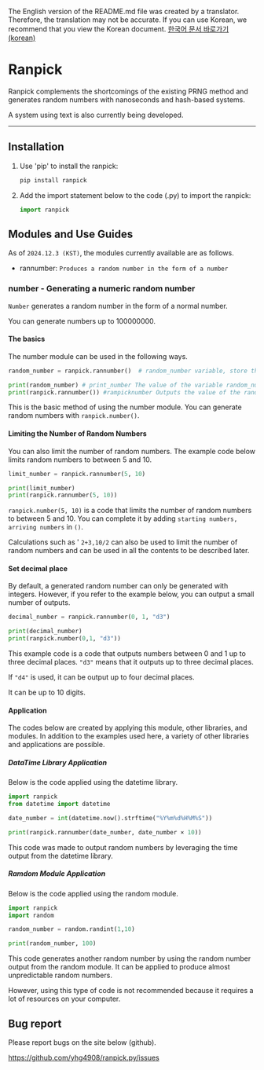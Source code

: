 The English version of the README.md file was created by a translator. Therefore, the translation may not be accurate. If you can use Korean, we recommend that you view the Korean document.
[한국어 문서 바로가기(korean)](https://github.com/yhg4908/ranpick.py/blob/main/README_KR.md)

# Ranpick



Ranpick complements the shortcomings of the existing PRNG method and generates random numbers with nanoseconds and hash-based systems.

A system using text is also currently being developed.

---



## Installation



1. Use 'pip' to install the ranpick:

   ```bash
   pip install ranpick
   ```
2. Add the import statement below to the code (.py) to import the ranpick:

   ```python
   import ranpick
   ```



## Modules and Use Guides


As of `2024.12.3 (KST)`, the modules currently available are as follows.

- rannumber: `Produces a random number in the form of a number`


### number - Generating a numeric random number


`Number` generates a random number in the form of a normal number.

You can generate numbers up to 100000000.



#### The basics



The number module can be used in the following ways.
```python
random_number = ranpick.rannumber()  # random_number variable, store the random number (~100000000) that is selected as the random number module.

print(random_number) # print_number The value of the variable random_number.
print(ranpick.rannumber()) #rampicknumber Outputs the value of the random number drawn by the module.
```
This is the basic method of using the number module. You can generate random numbers with `ranpick.number()`.


#### Limiting the Number of Random Numbers



You can also limit the number of random numbers. The example code below limits random numbers to between 5 and 10.
```python
limit_number = ranpick.rannumber(5, 10)

print(limit_number)
print(ranpick.rannumber(5, 10))
```
`ranpick.number(5, 10)` is a code that limits the number of random numbers to between 5 and 10. You can complete it by adding `starting numbers, arriving numbers` in `()`.

Calculations such as ' `2+3,10/2` can also be used to limit the number of random numbers and can be used in all the contents to be described later.


#### Set decimal place



By default, a generated random number can only be generated with integers. However, if you refer to the example below, you can output a small number of outputs.
```python
decimal_number = ranpick.rannumber(0, 1, "d3")

print(decimal_number)
print(ranpick.number(0,1, "d3"))
```
This example code is a code that outputs numbers between 0 and 1 up to three decimal places. `"d3"` means that it outputs up to three decimal places.

If `"d4"` is used, it can be output up to four decimal places.

It can be up to 10 digits.


#### Application



The codes below are created by applying this module, other libraries, and modules. In addition to the examples used here, a variety of other libraries and applications are possible.

##### DataTime Library Application
Below is the code applied using the datetime library.
```python
import ranpick
from datetime import datetime

date_number = int(datetime.now().strftime("%Y%m%d%H%M%S"))

print(ranpick.rannumber(date_number, date_number × 10))
```
This code was made to output random numbers by leveraging the time output from the datetime library.

##### Ramdom Module Application
Below is the code applied using the random module.
```python
import ranpick
import random

random_number = random.randint(1,10)

print(random_number, 100)
```
This code generates another random number by using the random number output from the random module. It can be applied to produce almost unpredictable random numbers.

However, using this type of code is not recommended because it requires a lot of resources on your computer.


## Bug report


Please report bugs on the site below (github).

<https://github.com/yhg4908/ranpick.py/issues>
